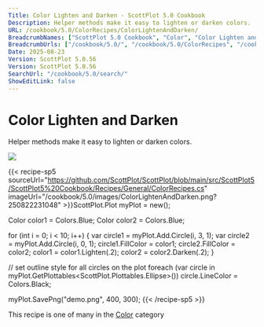 ```yaml
---
Title: Color Lighten and Darken - ScottPlot 5.0 Cookbook
Description: Helper methods make it easy to lighten or darken colors.
URL: /cookbook/5.0/ColorRecipes/ColorLightenAndDarken/
BreadcrumbNames: ["ScottPlot 5.0 Cookbook", "Color", "Color Lighten and Darken"]
BreadcrumbUrls: ["/cookbook/5.0/", "/cookbook/5.0/ColorRecipes", "/cookbook/5.0/ColorRecipes/ColorLightenAndDarken"]
Date: 2025-08-23
Version: ScottPlot 5.0.56
Version: ScottPlot 5.0.56
SearchUrl: "/cookbook/5.0/search/"
ShowEditLink: false
---
```



<div class='d-flex align-items-center mt-5'>
<h1 class='me-2 text-dark my-0 border-0'>Color Lighten and Darken</h1>
</div>

Helper methods make it easy to lighten or darken colors.

[![](/cookbook/5.0/images/ColorLightenAndDarken.png?250822231048)](/cookbook/5.0/images/ColorLightenAndDarken.png?250822231048)

{{< recipe-sp5 sourceUrl="https://github.com/ScottPlot/ScottPlot/blob/main/src/ScottPlot5/ScottPlot5%20Cookbook/Recipes/General/ColorRecipes.cs" imageUrl="/cookbook/5.0/images/ColorLightenAndDarken.png?250822231048" >}}ScottPlot.Plot myPlot = new();

Color color1 = Colors.Blue;
Color color2 = Colors.Blue;

for (int i = 0; i &lt; 10; i++)
{
    var circle1 = myPlot.Add.Circle(i, 3, 1);
    var circle2 = myPlot.Add.Circle(i, 0, 1);
    circle1.FillColor = color1;
    circle2.FillColor = color2;
    color1 = color1.Lighten(.2);
    color2 = color2.Darken(.2);
}

// set outline style for all circles on the plot
foreach (var circle in myPlot.GetPlottables&lt;ScottPlot.Plottables.Ellipse&gt;())
    circle.LineColor = Colors.Black;

myPlot.SavePng("demo.png", 400, 300);
{{< /recipe-sp5 >}}

<div class='my-5 text-center'>This recipe is one of many in the <a href='/cookbook/5.0/ColorRecipes'>Color</a> category</div>


